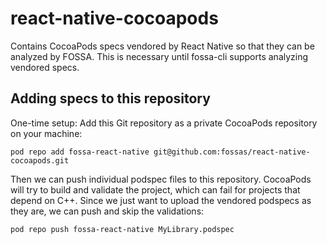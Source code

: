 # react-native-cocoapods

Contains CocoaPods specs vendored by React Native so that they can be analyzed by FOSSA. This is necessary until fossa-cli supports analyzing vendored specs.

## Adding specs to this repository

One-time setup: Add this Git repository as a private CocoaPods repository on your machine:

```
pod repo add fossa-react-native git@github.com:fossas/react-native-cocoapods.git
```

Then we can push individual podspec files to this repository. CocoaPods will try to build and validate the project, which can fail for projects that depend on C++. Since we just want to upload the vendored podspecs as they are, we can push and skip the validations:

```
pod repo push fossa-react-native MyLibrary.podspec
```
